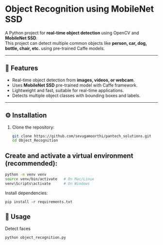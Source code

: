 # Object Recognition using MobileNet SSD

A Python project for **real-time object detection** using OpenCV and **MobileNet SSD**.  
This project can detect multiple common objects like **person, car, dog, bottle, chair, etc.** using pre-trained Caffe models.

---

## 📌 Features
- Real-time object detection from **images, videos, or webcam**.
- Uses **MobileNet SSD** pre-trained model with Caffe framework.
- Lightweight and fast, suitable for real-time applications.
- Detects multiple object classes with bounding boxes and labels.

---

## ⚙️ Installation

1. Clone the repository:
   ```bash
   git clone https://github.com/sevugamoorthi/pantech_solutions.git
   cd Object_Recognition
   ```

## Create and activate a virtual environment (recommended):
 ```bash
python -m venv venv
source venv/bin/activate   # On Mac/Linux
venv\Scripts\activate      # On Windows
```

Install dependencies:
```
pip install -r requirements.txt
```

## 🚀 Usage

Detect faces
```
python object_recognition.py
```

